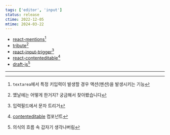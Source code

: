 ```yaml
---
tags: ['editor', 'input']
status: release
ctime: 2022-12-05
mtime: 2024-03-22
---
```


- [react-mentions](https://github.com/signavio/react-mentions)[^232-1]
- [tribute](https://github.com/zurb/tribute)[^232-2]
- [react-input-trigger](https://github.com/abinavseelan/react-input-trigger)[^232-3]
- [react-contenteditable](https://github.com/lovasoa/react-contenteditable)[^232-4]
- [draft-js](https://github.com/facebook/draft-js)[^232-5]

---

[^232-1]: `textarea`에서 특정 키입력이 발생할 경우 액션(멘션)을 발생시키는 기능
[^232-2]: 옜날에는 어떻게 한거지? 궁금해서 찾아봤습니다
[^232-3]: 입력필드에서 문자 트리거
[^232-4]: [contenteditable](https://developer.mozilla.org/ko/docs/Web/HTML/Global_attributes/contenteditable) 컴포넌트
[^232-5]: 의식의 흐름 속 갑자기 생각나버림